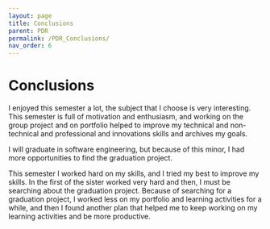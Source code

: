 ```yaml
---
layout: page
title: Conclusions
parent: PDR
permalink: /PDR_Conclusions/
nav_order: 6
---
```

# Conclusions

I enjoyed this semester a lot, the subject that I choose is very interesting. This semester is full of motivation and enthusiasm, and working on the group project and on portfolio helped to improve my technical and non-technical and professional and innovations skills and archives my goals.

I will graduate in software engineering, but because of this minor, I had more opportunities to find the graduation project.

This semester I worked hard on my skills, and I tried my best to improve my skills. In the first of the sister worked very hard and then, I must be searching about the graduation project. Because of searching for a graduation project, I worked less on my portfolio and learning activities for a while, and then I found another plan that helped me to keep working on my learning activities and be more productive.
